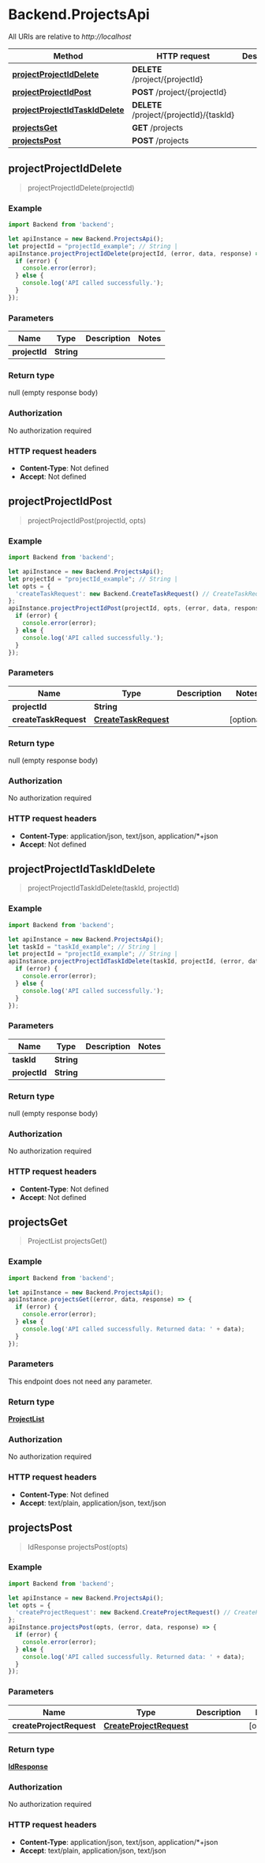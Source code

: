 # Backend.ProjectsApi

All URIs are relative to *http://localhost*

Method | HTTP request | Description
------------- | ------------- | -------------
[**projectProjectIdDelete**](ProjectsApi.md#projectProjectIdDelete) | **DELETE** /project/{projectId} | 
[**projectProjectIdPost**](ProjectsApi.md#projectProjectIdPost) | **POST** /project/{projectId} | 
[**projectProjectIdTaskIdDelete**](ProjectsApi.md#projectProjectIdTaskIdDelete) | **DELETE** /project/{projectId}/{taskId} | 
[**projectsGet**](ProjectsApi.md#projectsGet) | **GET** /projects | 
[**projectsPost**](ProjectsApi.md#projectsPost) | **POST** /projects | 



## projectProjectIdDelete

> projectProjectIdDelete(projectId)



### Example

```javascript
import Backend from 'backend';

let apiInstance = new Backend.ProjectsApi();
let projectId = "projectId_example"; // String | 
apiInstance.projectProjectIdDelete(projectId, (error, data, response) => {
  if (error) {
    console.error(error);
  } else {
    console.log('API called successfully.');
  }
});
```

### Parameters


Name | Type | Description  | Notes
------------- | ------------- | ------------- | -------------
 **projectId** | **String**|  | 

### Return type

null (empty response body)

### Authorization

No authorization required

### HTTP request headers

- **Content-Type**: Not defined
- **Accept**: Not defined


## projectProjectIdPost

> projectProjectIdPost(projectId, opts)



### Example

```javascript
import Backend from 'backend';

let apiInstance = new Backend.ProjectsApi();
let projectId = "projectId_example"; // String | 
let opts = {
  'createTaskRequest': new Backend.CreateTaskRequest() // CreateTaskRequest | 
};
apiInstance.projectProjectIdPost(projectId, opts, (error, data, response) => {
  if (error) {
    console.error(error);
  } else {
    console.log('API called successfully.');
  }
});
```

### Parameters


Name | Type | Description  | Notes
------------- | ------------- | ------------- | -------------
 **projectId** | **String**|  | 
 **createTaskRequest** | [**CreateTaskRequest**](CreateTaskRequest.md)|  | [optional] 

### Return type

null (empty response body)

### Authorization

No authorization required

### HTTP request headers

- **Content-Type**: application/json, text/json, application/*+json
- **Accept**: Not defined


## projectProjectIdTaskIdDelete

> projectProjectIdTaskIdDelete(taskId, projectId)



### Example

```javascript
import Backend from 'backend';

let apiInstance = new Backend.ProjectsApi();
let taskId = "taskId_example"; // String | 
let projectId = "projectId_example"; // String | 
apiInstance.projectProjectIdTaskIdDelete(taskId, projectId, (error, data, response) => {
  if (error) {
    console.error(error);
  } else {
    console.log('API called successfully.');
  }
});
```

### Parameters


Name | Type | Description  | Notes
------------- | ------------- | ------------- | -------------
 **taskId** | **String**|  | 
 **projectId** | **String**|  | 

### Return type

null (empty response body)

### Authorization

No authorization required

### HTTP request headers

- **Content-Type**: Not defined
- **Accept**: Not defined


## projectsGet

> ProjectList projectsGet()



### Example

```javascript
import Backend from 'backend';

let apiInstance = new Backend.ProjectsApi();
apiInstance.projectsGet((error, data, response) => {
  if (error) {
    console.error(error);
  } else {
    console.log('API called successfully. Returned data: ' + data);
  }
});
```

### Parameters

This endpoint does not need any parameter.

### Return type

[**ProjectList**](ProjectList.md)

### Authorization

No authorization required

### HTTP request headers

- **Content-Type**: Not defined
- **Accept**: text/plain, application/json, text/json


## projectsPost

> IdResponse projectsPost(opts)



### Example

```javascript
import Backend from 'backend';

let apiInstance = new Backend.ProjectsApi();
let opts = {
  'createProjectRequest': new Backend.CreateProjectRequest() // CreateProjectRequest | 
};
apiInstance.projectsPost(opts, (error, data, response) => {
  if (error) {
    console.error(error);
  } else {
    console.log('API called successfully. Returned data: ' + data);
  }
});
```

### Parameters


Name | Type | Description  | Notes
------------- | ------------- | ------------- | -------------
 **createProjectRequest** | [**CreateProjectRequest**](CreateProjectRequest.md)|  | [optional] 

### Return type

[**IdResponse**](IdResponse.md)

### Authorization

No authorization required

### HTTP request headers

- **Content-Type**: application/json, text/json, application/*+json
- **Accept**: text/plain, application/json, text/json

